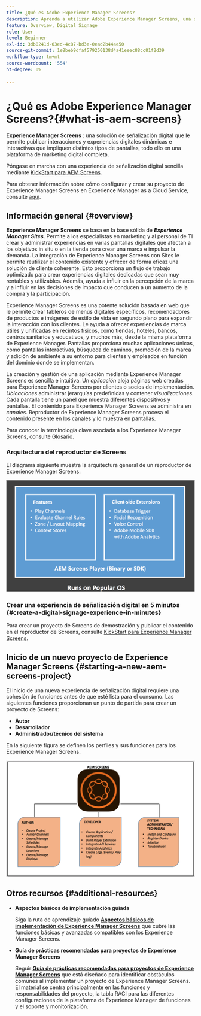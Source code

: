 ```yaml
---
title: ¿Qué es Adobe Experience Manager Screens?
description: Aprenda a utilizar Adobe Experience Manager Screens, una solución de señalización digital que le permite publicar interacciones y experiencias digitales dinámicas e interactivas que impliquen distintos tipos de pantallas, todo en una plataforma de marketing digital completa.
feature: Overview, Digital Signage
role: User
level: Beginner
exl-id: 3db8241d-03ed-4c87-bd3e-0ead2b44ae50
source-git-commit: 1e8beb9dfaf579250138d4a41eeec88cc81f2d39
workflow-type: tm+mt
source-wordcount: '554'
ht-degree: 0%

---
```


# ¿Qué es Adobe Experience Manager Screens?{#what-is-aem-screens}

**Experience Manager Screens** : una solución de señalización digital que le permite publicar interacciones y experiencias digitales dinámicas e interactivas que impliquen distintos tipos de pantallas, todo ello en una plataforma de marketing digital completa.

Póngase en marcha con una experiencia de señalización digital sencilla mediante [KickStart para AEM Screens](kickstart-for-aem-screens.md).

Para obtener información sobre cómo configurar y crear su proyecto de Experience Manager Screens en Experience Manager as a Cloud Service, consulte [aquí](https://experienceleague.adobe.com/en/docs/experience-manager-screens/using/about-guide).

## Información general {#overview}

**Experience Manager Screens** se basa en la base sólida de ***Experience Manager Sites***. Permite a los especialistas en marketing y al personal de TI crear y administrar experiencias en varias pantallas digitales que afectan a los objetivos in situ o en la tienda para crear una marca e impulsar la demanda. La integración de Experience Manager Screens con Sites le permite reutilizar el contenido existente y ofrecer de forma eficaz una solución de cliente coherente. Esto proporciona un flujo de trabajo optimizado para crear experiencias digitales dedicadas que sean muy rentables y utilizables. Además, ayuda a influir en la percepción de la marca y a influir en las decisiones de impacto que conducen a un aumento de la compra y la participación.

Experience Manager Screens es una potente solución basada en web que le permite crear tableros de menús digitales específicos, recomendadores de productos e imágenes de estilo de vida en segundo plano para expandir la interacción con los clientes. Le ayuda a ofrecer experiencias de marca útiles y unificadas en recintos físicos, como tiendas, hoteles, bancos, centros sanitarios y educativos, y muchos más, desde la misma plataforma de Experience Manager. Pantallas proporciona muchas aplicaciones únicas, como pantallas interactivas, búsqueda de caminos, promoción de la marca y adición de ambiente a su entorno para clientes y empleados en función del dominio donde se implementan.

La creación y gestión de una aplicación mediante Experience Manager Screens es sencilla e intuitiva. Un *aplicación* aloja páginas web creadas para Experience Manager Screens por clientes o socios de implementación. *Ubicaciones* administrar jerarquías predefinidas y contener *visualizaciones*. Cada pantalla tiene un panel que muestra diferentes dispositivos y pantallas. El contenido para Experience Manager Screens se administra en *canales*. Reproductor de Experience Manager Screens procesa el contenido presente en los canales y lo muestra en pantallas.

Para conocer la terminología clave asociada a los Experience Manager Screens, consulte [Glosario](screens-glossary.md).

### Arquitectura del reproductor de Screens

El diagrama siguiente muestra la arquitectura general de un reproductor de Experience Manager Screens:

![chlimage_1-29](assets/chlimage_1-29.png)

### Crear una experiencia de señalización digital en 5 minutos {#create-a-digital-signage-experience-in-minutes}

Para crear un proyecto de Screens de demostración y publicar el contenido en el reproductor de Screens, consulte [KickStart para Experience Manager Screens](kickstart-for-aem-screens.md).

## Inicio de un nuevo proyecto de Experience Manager Screens {#starting-a-new-aem-screens-project}

El inicio de una nueva experiencia de señalización digital requiere una cohesión de funciones antes de que esté lista para el consumo. Las siguientes funciones proporcionan un punto de partida para crear un proyecto de Screens:

* **Autor**
* **Desarrollador**
* **Administrador/técnico del sistema**

En la siguiente figura se definen los perfiles y sus funciones para los Experience Manager Screens.

![chlimage_1-30](assets/chlimage_1-30.png)


## Otros recursos {#additional-resources}

* **Aspectos básicos de implementación guiada**

  Siga la ruta de aprendizaje guiado **[Aspectos básicos de implementación de Experience Manager Screens](https://experienceleague.adobe.com/?launch=AEM-7a)** que cubre las funciones básicas y avanzadas compatibles con los Experience Manager Screens.

* **Guía de prácticas recomendadas para proyectos de Experience Manager Screens**

  Seguir **[Guía de prácticas recomendadas para proyectos de Experience Manager Screens](/help/using/about-guide.md)** que está diseñado para identificar obstáculos comunes al implementar un proyecto de Experience Manager Screens. El material se centra principalmente en las funciones y responsabilidades del proyecto, la tabla RACI para las diferentes configuraciones de la plataforma de Experience Manager de funciones y el soporte y monitorización.

<!-- DEAD LINK * **New Adobe Customer Support Experience**

   Follow **[Customer One for Enterprise Help](https://docs.adobe.com/content/help/en/customer-one/using/home.htmlhome.html#)** to learn more about Admin Console Support tickets. -->
